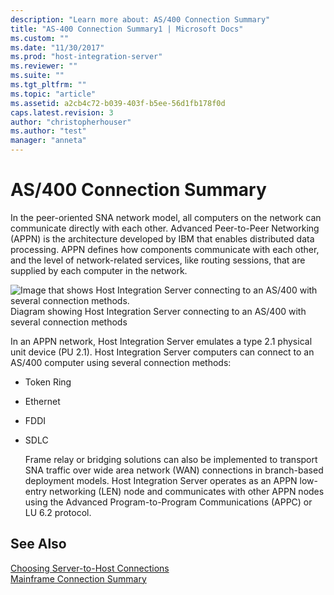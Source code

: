 ```yaml
---
description: "Learn more about: AS/400 Connection Summary"
title: "AS-400 Connection Summary1 | Microsoft Docs"
ms.custom: ""
ms.date: "11/30/2017"
ms.prod: "host-integration-server"
ms.reviewer: ""
ms.suite: ""
ms.tgt_pltfrm: ""
ms.topic: "article"
ms.assetid: a2cb4c72-b039-403f-b5ee-56d1fb178f0d
caps.latest.revision: 3
author: "christopherhouser"
ms.author: "test"
manager: "anneta"
---
```

# AS/400 Connection Summary
In the peer-oriented SNA network model, all computers on the network can communicate directly with each other. Advanced Peer-to-Peer Networking (APPN) is the architecture developed by IBM that enables distributed data processing. APPN defines how components communicate with each other, and the level of network-related services, like routing sessions, that are supplied by each computer in the network.  
  
 ![Image that shows Host Integration Server connecting to an AS/400 with several connection methods.](../core/media/dep07.gif "dep07")  
Diagram showing Host Integration Server connecting to an AS/400 with several connection methods  
  
 In an APPN network, Host Integration Server emulates a type 2.1 physical unit device (PU 2.1). Host Integration Server computers can connect to an AS/400 computer using several connection methods:  
  
- Token Ring  
  
- Ethernet  
  
- FDDI  
  
- SDLC  
  
  Frame relay or bridging solutions can also be implemented to transport SNA traffic over wide area network (WAN) connections in branch-based deployment models. Host Integration Server operates as an APPN low-entry networking (LEN) node and communicates with other APPN nodes using the Advanced Program-to-Program Communications (APPC) or LU 6.2 protocol.  
  
## See Also  
 [Choosing Server-to-Host Connections](../core/choosing-server-to-host-connections1.md)   
 [Mainframe Connection Summary](../core/mainframe-connection-summary1.md)
